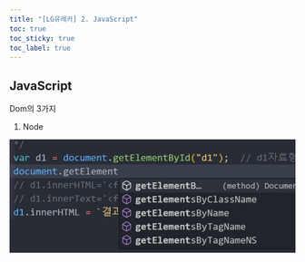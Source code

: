 ```yaml
---
title: "[LG유레카] 2. JavaScript"
toc: true
toc_sticky: true
toc_label: true
---
```


## JavaScript

Dom의 3가지

1. Node

<img src="../../../images/2024-07-04-JavaScript/image-20240704113637664.png" alt="image-20240704113637664" style="zoom:80%;" />